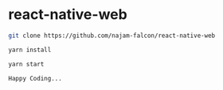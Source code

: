 # react-native-web

```bash
git clone https://github.com/najam-falcon/react-native-web
```

```bash
yarn install
```

```bash
yarn start
```

`Happy Coding...`
